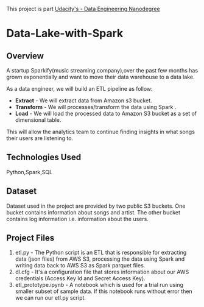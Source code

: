 This project is part  [Udacity's - Data Engineering Nanodegree ](https://www.udacity.com/course/data-engineer-nanodegree--nd027)

# Data-Lake-with-Spark

## Overview
A startup Sparkify(music streaming company),over the past few months has grown exponentially and want to move their data warehouse to a data lake.

As a data engineer, we will build an ETL pipeline as follow:
   * **Extract** - We will extract data from Amazon s3 bucket.
   * **Transform** - We will processes/transform the data using Spark .
   * **Load** - We will load the processed data to Amazon S3 bucket as a set of dimensional table. 
  
This will allow the analytics team to continue finding insights in what songs their users are listening to.

## Technologies Used
Python,Spark,SQL


## Dataset
Dataset used in the project are provided by two public S3 buckets. One bucket contains information about songs and artist. The other bucket contains log information i.e. information about the users.


## Project Files
1. etl.py - The Python script is an ETL that is responsible for extracting data (json files) from AWS S3, processing the data using Spark and writing data back to AWS S3 as Spark parquet files.
2. dl.cfg - It's a configuration file that stores information about our AWS credentials (Access Key Id and Secret Access Key).
3. etl_prototype.ipynb - A notebook which is used for a trial run using smaller subset of sample data. If this notebook runs without error then we can run our etl.py script.
